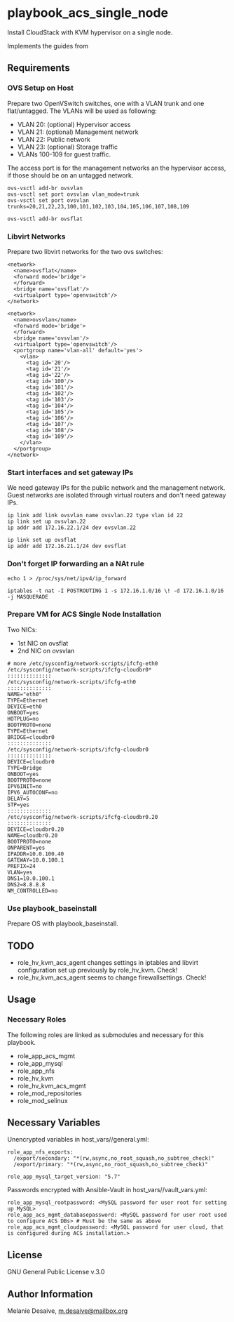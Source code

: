 # playbook_acs_single_node

Install CloudStack with KVM hypervisor on a single node. 

Implements the guides from

## Requirements

### OVS Setup on Host

Prepare two OpenVSwitch switches, one with a VLAN trunk and one flat/untagged.
The VLANs will be used as following:
- VLAN 20: (optional) Hypervisor access
- VLAN 21: (optional) Management network
- VLAN 22: Public network
- VLAN 23: (optional) Storage traffic
- VLANs 100-109 for guest traffic.

The access port is for the management networks an the hypervisor access, if those should be on an untagged network.

```
ovs-vsctl add-br ovsvlan
ovs-vsctl set port ovsvlan vlan_mode=trunk
ovs-vsctl set port ovsvlan trunks=20,21,22,23,100,101,102,103,104,105,106,107,108,109

ovs-vsctl add-br ovsflat
```
### Libvirt Networks

Prepare two libvirt networks for the two ovs switches:
```
<network>
  <name>ovsflat</name>
  <forward mode='bridge'>
  </forward>
  <bridge name='ovsflat'/>
  <virtualport type='openvswitch'/>
</network>

<network>
  <name>ovsvlan</name>
  <forward mode='bridge'>
  </forward>
  <bridge name='ovsvlan'/>
  <virtualport type='openvswitch'/>
  <portgroup name='vlan-all' default='yes'>
    <vlan>
      <tag id='20'/>
      <tag id='21'/>
      <tag id='22'/>
      <tag id='100'/>
      <tag id='101'/>
      <tag id='102'/>
      <tag id='103'/>
      <tag id='104'/>
      <tag id='105'/>
      <tag id='106'/>
      <tag id='107'/>
      <tag id='108'/>
      <tag id='109'/>
    </vlan>
  </portgroup>
</network>
```

### Start interfaces and set gateway IPs
We need gateway IPs for the public network and the management network. Guest networks are isolated through virtual routers and don't need gateway IPs.
```
ip link add link ovsvlan name ovsvlan.22 type vlan id 22
ip link set up ovsvlan.22
ip addr add 172.16.22.1/24 dev ovsvlan.22

ip link set up ovsflat
ip addr add 172.16.21.1/24 dev ovsflat
```

### Don't forget IP forwarding an a NAt rule
```
echo 1 > /proc/sys/net/ipv4/ip_forward

iptables -t nat -I POSTROUTING 1 -s 172.16.1.0/16 \! -d 172.16.1.0/16 -j MASQUERADE
```

### Prepare VM for ACS Single Node Installation

Two NICs: 

- 1st NIC on ovsflat
- 2nd NIC on ovsvlan

```
# more /etc/sysconfig/network-scripts/ifcfg-eth0 /etc/sysconfig/network-scripts/ifcfg-cloudbr0*
::::::::::::::
/etc/sysconfig/network-scripts/ifcfg-eth0
::::::::::::::
NAME="eth0"
TYPE=Ethernet
DEVICE=eth0
ONBOOT=yes
HOTPLUG=no
BOOTPROTO=none
TYPE=Ethernet
BRIDGE=cloudbr0
::::::::::::::
/etc/sysconfig/network-scripts/ifcfg-cloudbr0
::::::::::::::
DEVICE=cloudbr0
TYPE=Bridge
ONBOOT=yes
BOOTPROTO=none
IPV6INIT=no
IPV6_AUTOCONF=no
DELAY=5
STP=yes
::::::::::::::
/etc/sysconfig/network-scripts/ifcfg-cloudbr0.20
::::::::::::::
DEVICE=cloudbr0.20
NAME=cloudbr0.20
BOOTPROTO=none
ONPARENT=yes
IPADDR=10.0.100.40
GATEWAY=10.0.100.1
PREFIX=24
VLAN=yes
DNS1=10.0.100.1
DNS2=8.8.8.8
NM_CONTROLLED=no
```

### Use playbook_baseinstall

Prepare OS with playbook_baseinstall.

## TODO

- role_hv_kvm_acs_agent changes settings in iptables and libvirt configuration set up previously by role_hv_kvm. Check!
- role_hv_kvm_acs_agent seems to change firewallsettings. Check!

## Usage

### Necessary Roles
The following roles are linked as submodules and necessary for this playbook.

- role_app_acs_mgmt 
- role_app_mysql 
- role_app_nfs 
- role_hv_kvm 
- role_hv_kvm_acs_mgmt 
- role_mod_repositories 
- role_mod_selinux

## Necessary Variables

Unencrypted variables in host_vars/<hostname>/general.yml:
```
role_app_nfs_exports:
  /export/secondary: "*(rw,async,no_root_squash,no_subtree_check)"
  /export/primary: "*(rw,async,no_root_squash,no_subtree_check)"

role_app_mysql_target_version: "5.7"
```

Passwords encrypted with Ansible-Vault in host_vars/<hostname>/vault_vars.yml:
```
role_app_mysql_rootpassword: <MySQL password for user root for setting up MySQL>
role_app_acs_mgmt_databasepassword: <MySQL password for user root used to configure ACS DBs> # Must be the same as above
role_app_acs_mgmt_cloudpassword: <MySQL password for user cloud, that is configured during ACS installation.>
```
## License
GNU General Public License v.3.0

## Author Information
Melanie Desaive, m.desaive@mailbox.org

